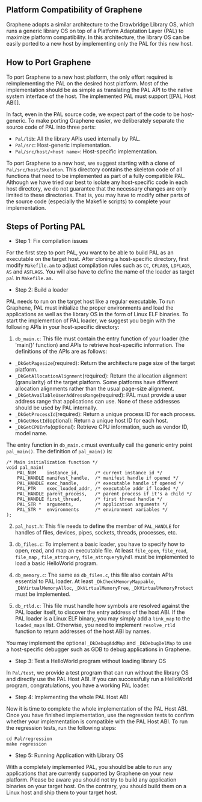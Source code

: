## Platform Compatibility of Graphene

Graphene adopts a similar architecture to the Drawbridge Library OS, which runs a generic library
OS on top of a Platform Adaptation Layer (PAL) to maximize platform compatibility. In this
architecture, the library OS can be easily ported to a new host by implementing only the PAL
for this new host.

## How to Port Graphene

To port Graphene to a new host platform, the only effort required is reimplementing the PAL on the
desired host platform. Most of the implementation should be as simple as translating the PAL API
to the native system interface of the host. The implemented PAL must support [[PAL Host ABI]].

In fact, even in the PAL source code, we expect part of the code to be host-generic. To make porting
Graphene easier, we deliberately separate the source code of PAL into three parts:

* `Pal/lib`: All the library APIs used internally by PAL.
* `Pal/src`: Host-generic implementation.
* `Pal/src/host/<host name>`: Host-specific implementation.

To port Graphene to a new host, we suggest starting with a clone of `Pal/src/host/Skeleton`. This
directory contains the skeleton code of all functions that need to be implemented as part of a
fully compatible PAL. Although we have tried our best to isolate any host-specific code in each
host directory, we do not guarantee that the necessary changes are only limited to these
directories. That is, you may have to modify other parts of the source code (especially the Makefile
scripts) to complete your implementation.

## Steps of Porting PAL

* Step 1: Fix compilation issues

For the first step to port PAL, you want to be able to build PAL as an executable on the target
host. After cloning a host-specific directory, first modify `Makefile.am` to adjust compilation
rules such as `CC`, `CFLAGS`, `LDFLAGS`, `AS` and `ASFLAGS`. You will also have to define the name
of the loader as target `pal` in `Makefile.am.`

* Step 2: Build a loader

PAL needs to run on the target host like a regular executable. To run Graphene, PAL must initialize
the proper environments and load the applications as well as the library OS in the form of
Linux ELF binaries. To start the implemention of PAL loader, we suggest you begin with the following
APIs in your host-specific directory:

1. `db_main.c`: This file must contain the entry function of your loader (the 'main()' function)
and APIs to retrieve host-specific information. The definitions of the APIs are as follows:

+ `_DkGetPagesize`(required): Return the architecture page size of the target platform.
+ `_DkGetAllocationAlignment`(required): Return the allocation alignment (granularity) of the target
  platform. Some platforms have different allocation alignments rather than the usual page-size
  alignment.
+ `_DkGetAvailableUserAddressRange`(required): PAL must provide a user address range that
  applications can use. None of these addresses should be used by PAL internally.
+ `_DkGetProcessId`(required): Return a unique process ID for each process.
+ `_DkGetHostId`(optional): Return a unique host ID for each host.
+ `_DkGetCPUInfo`(optional): Retrieve CPU information, such as vendor ID, model name.

The entry function in `db_main.c` must eventually call the generic entry point `pal_main()`.
The definition of `pal_main()` is:

    /* Main initialization function */
    void pal_main(
        PAL_NUM    instance_id,      /* current instance id */
        PAL_HANDLE manifest_handle,  /* manifest handle if opened */
        PAL_HANDLE exec_handle,      /* executable handle if opened */
        PAL_PTR    exec_loaded_addr, /* executable addr if loaded */
        PAL_HANDLE parent_process,   /* parent process if it's a child */
        PAL_HANDLE first_thread,     /* first thread handle */
        PAL_STR *  arguments,        /* application arguments */
        PAL_STR *  environments      /* environment variables */
    );

2. `pal_host.h`: This file needs to define the member of `PAL_HANDLE` for handles of files, devices,
   pipes, sockets, threads, processes, etc.

3. `db_files.c`: To implement a basic loader, you have to specify how to open, read, and map an
   executable file. At least `file_open`, `file_read`, `file_map` , `file_attrquery`,
   `file_attrquerybyhdl` must be implemented to load a basic HelloWorld program.

4. `db_memory.c`: The same as `db_files.c`, this file also contain APIs essential to PAL loader. At
   least `_DkCheckMemoryMappable`, `_DkVirtualMemoryAlloc`, `_DkVirtualMemoryFree`,
   `_DkVirtualMemoryProtect` must be implemented.

5. `db_rtld.c`: This file must handle how symbols are resolved against the PAL loader itself, to
   discover the entry address of the host ABI. If the PAL loader is a Linux ELF binary, you may simply
   add a `link_map` to the `loaded_maps` list. Otherwise, you need to implement `resolve_rtld`
   function to return addresses of the host ABI by names.

You may implement the optional `_DkDebugAddMap` and `_DkDebugDelMap` to use a host-specific
debugger such as GDB to debug applications in Graphene.

* Step 3: Test a HelloWorld program without loading library OS

In `Pal/test`, we provide a test program that can run without the library OS and directly use the
PAL Host ABI. If you can successfully run a HelloWorld program, congratulations, you have a working
PAL loader.

* Step 4: Implementing the whole PAL Host ABI

Now it is time to complete the whole implementation of the PAL Host ABI. Once you have finished
implementation, use the regression tests to confirm whether your implementation is compatible with
the PAL Host ABI. To run the regression tests, run the following steps:

    cd Pal/regression
    make regression

* Step 5: Running Application with Library OS

With a completely implemented PAL, you should be able to run any applications that are currently
supported by Graphene on your new platform. Please be aware you should not try to build any
application binaries on your target host. On the contrary, you should build them on a Linux host
and ship them to your target host.
